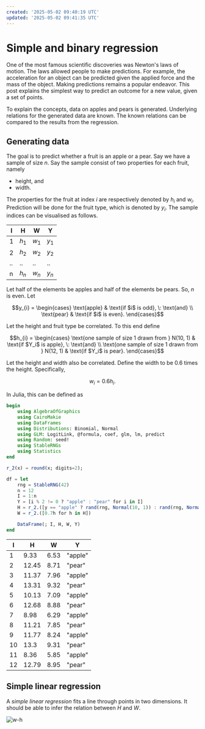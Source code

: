 ```yaml
---
created: '2025-05-02 09:40:19 UTC'
updated: '2025-05-02 09:41:35 UTC'
---
```


# Simple and binary regression

One of the most famous scientific discoveries was Newton's laws of motion.
The laws allowed people to make predictions.
For example, the acceleration for an object can be predicted given the applied force and the mass of the object.
Making predictions remains a popular endeavor.
This post explains the simplest way to predict an outcome for a new value, given a set of points.

To explain the concepts, data on apples and pears is generated.
Underlying relations for the generated data are known.
The known relations can be compared to the results from the regression.

## Generating data
The goal is to predict whether a fruit is an apple or a pear.
Say we have a sample of size $n$.
Say the sample consist of two properties for each fruit, namely

- height, and
- width.

The properties for the fruit at index $i$ are respectively denoted by $h_i$ and $w_i$.
Prediction will be done for the fruit type, which is denoted by $y_i$.
The sample indices can be visualised as follows.

I | H | W | Y
--- | --- | --- | ---
1 | $h_1$ | $w_1$ | $y_1$
2 | $h_2$ | $w_2$ | $y_2$
.. | .. | .. | ..
n | $h_n$ | $w_n$ | $y_n$

Let half of the elements be apples and half of the elements be pears.
So, $n$ is even.
Let

```math
y_{i} =
\begin{cases}
\text{apple} & \text{if $i$ is odd}, \: \text{and} \\
\text{pear} & \text{if $i$ is even}.
\end{cases}
```

Let the height and fruit type be correlated.
To this end define

```math
h_{i} =
\begin{cases}
\text{one sample of size 1 drawn from } N(10, 1) & \text{if $Y_i$ is apple}, \: \text{and} \\
\text{one sample of size 1 drawn from } N(12, 1) & \text{if $Y_i$ is pear}.
\end{cases}
```

Let the height and width also be correlated.
Define the width to be 0.6 times the height.
Specifically,

$$w_i = 0.6 h_i.$$

In Julia, this can be defined as

```julia
begin
    using AlgebraOfGraphics
    using CairoMakie
    using DataFrames
    using Distributions: Binomial, Normal
    using GLM: LogitLink, @formula, coef, glm, lm, predict
    using Random: seed!
    using StableRNGs
    using Statistics
end
```

```julia
r_2(x) = round(x; digits=2);
```

```julia
df = let
    rng = StableRNG(42)
    n = 12
    I = 1:n
    Y = [i % 2 != 0 ? "apple" : "pear" for i in I]
    H = r_2.([y == "apple" ? rand(rng, Normal(10, 1)) : rand(rng, Normal(12, 1)) for y in Y])
    W = r_2.([0.7h for h in H])

    DataFrame(; I, H, W, Y)
end
```

| I | H | W | Y |
|----------|----------|----------|----------|
| 1        | 9.33    | 6.53     | "apple"  |
| 2        | 12.45    | 8.71     | "pear"   |
| 3        | 11.37    | 7.96     | "apple"  |
| 4        | 13.31    | 9.32     | "pear"   |
| 5        | 10.13    | 7.09     | "apple"  |
| 6        | 12.68    | 8.88     | "pear"   |
| 7        | 8.98     | 6.29     | "apple"  |
| 8        | 11.21    | 7.85     | "pear"   |
| 9        | 11.77    | 8.24     | "apple"  |
| 10       | 13.3     | 9.31     | "pear"   |
| 11       | 8.36     | 5.85     | "apple"  |
| 12       | 12.79    | 8.95     | "pear"   |

## Simple linear regression

A *simple linear regression* fits a line through points in two dimensions.
It should be able to infer the relation between $H$ and $W$.

![w-h](/files/030da1d7fd3cf8e3)

